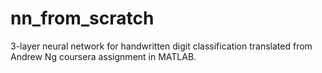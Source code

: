 # nn_from_scratch
3-layer neural network for handwritten digit classification translated from Andrew Ng coursera assignment in MATLAB.
